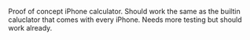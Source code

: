 Proof of concept iPhone calculator. Should work the same as the builtin
caluclator that comes with every iPhone. Needs more testing but should
work already.
